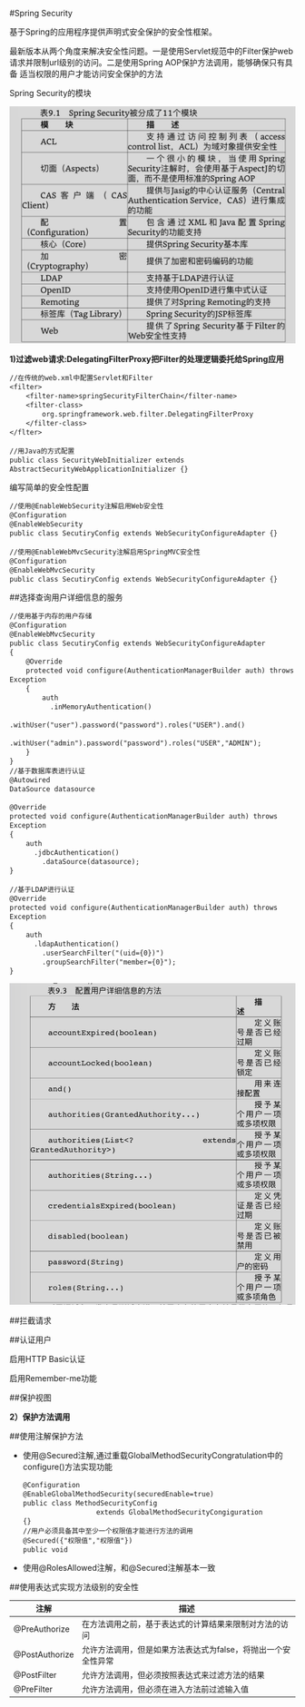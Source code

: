 #Spring Security

基于Spring的应用程序提供声明式安全保护的安全性框架。

最新版本从两个角度来解决安全性问题。一是使用Servlet规范中的Filter保护web请求并限制url级别的访问。二是使用Spring AOP保护方法调用，能够确保只有具备
适当权限的用户才能访问安全保护的方法

Spring Security的模块

![image](https://github.com/yuanxingkefou/Learn-to-Java/blob/master/Framework/Spring/SpringSecurityModel.png)

**1)过滤web请求:DelegatingFilterProxy把Filter的处理逻辑委托给Spring应用**

```
//在传统的web.xml中配置Servlet和Filter
<filter>
    <filter-name>springSecurityFilterChain</filter-name>
    <filter-class>
        org.springframework.web.filter.DelegatingFilterProxy
    </filter-class>
</flter>

//用Java的方式配置
public class SecurityWebInitializer extends AbstractSecurityWebApplicationInitializer {}

```

编写简单的安全性配置
```
//使用@EnableWebSecurity注解启用Web安全性
@Configuration
@EnableWebSecurity
public class SecutiryConfig extends WebSecurityConfigureAdapter {}

//使用@EnableWebMvcSecurity注解启用SpringMVC安全性
@Configuration
@EnableWebMvcSecurity
public class SecutiryConfig extends WebSecurityConfigureAdapter {}

```

##选择查询用户详细信息的服务

```
//使用基于内存的用户存储
@Configuration
@EnableWebMvcSecurity
public class SecutiryConfig extends WebSecurityConfigureAdapter 
{
    @Override
    protected void configure(AuthenticationManagerBuilder auth) throws Exception
    {
        auth
          .inMemoryAuthentication()
              .withUser("user").password("password").roles("USER").and()
              .withUser("admin").password("password").roles("USER","ADMIN");
    }
}
//基于数据库表进行认证
@Autowired
DataSource datasource

@Override
protected void configure(AuthenticationManagerBuilder auth) throws Exception
{
    auth
      .jdbcAuthentication()
        .dataSource(datasource);
}

//基于LDAP进行认证
@Override
protected void configure(AuthenticationManagerBuilder auth) throws Exception
{
    auth
      .ldapAuthentication()
        .userSearchFilter("(uid={0})")
        .groupSearchFilter("member={0}");
}

```

![image](https://github.com/yuanxingkefou/Learn-to-Java/blob/master/Framework/Spring/InMemoryAuthentication.png)

##拦截请求

##认证用户

启用HTTP Basic认证

启用Remember-me功能

##保护视图


**2）保护方法调用**

##使用注解保护方法

* 使用@Secured注解,通过重载GlobalMethodSecurityCongratulation中的configure()方法实现功能
  ```
  @Configuration
  @EnableGlobalMethodSecurity(securedEnable=true)
  public class MethodSecurityConfig
                    extends GlobalMethodSecurityCongiguration
  {}
  //用户必须具备其中至少一个权限值才能进行方法的调用
  @Secured({"权限值","权限值"})
  public void 
  ```

* 使用@RolesAllowed注解，和@Secured注解基本一致

##使用表达式实现方法级别的安全性

注解                 |描述
---------------------|-------------------
@PreAuthorize        |在方法调用之前，基于表达式的计算结果来限制对方法的访问
@PostAuthorize       |允许方法调用，但是如果方法表达式为false，将抛出一个安全性异常
@PostFilter          |允许方法调用，但必须按照表达式来过滤方法的结果
@PreFilter           |允许方法调用，但必须在进入方法前过滤输入值

